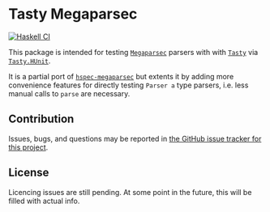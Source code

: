 # Tasty Megaparsec

[![Haskell CI](https://github.com/keszocze/tasty-megaparsec/actions/workflows/haskell.yml/badge.svg)](https://github.com/keszocze/tasty-megaparsec/actions/workflows/haskell.yml)

This package is intended for testing [`Megaparsec`](https://hackage.haskell.org/package/megaparsec) parsers with
with [`Tasty`](https://hackage.haskell.org/package/tasty) via [`Tasty.HUnit`](https://hackage.haskell.org/package/tasty-hunit).

It is a partial port of [`hspec-megaparsec`](https://hackage.haskell.org/package/hspec-megaparsec) but extents it by adding more convenience features for directly testing `Parser a` type parsers, i.e. less manual calls to `parse` are necessary.

## Contribution

Issues, bugs, and questions may be reported in [the GitHub issue tracker for
this project](https://github.com/keszocze/tasty-megaparsec/issues).

## License

Licencing issues are still pending. At some point in the future, this will be filled with actual info.
